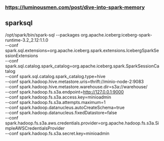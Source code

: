 
### https://luminousmen.com/post/dive-into-spark-memory

## sparksql
/opt/spark/bin/spark-sql --packages org.apache.iceberg:iceberg-spark-runtime-3.2_2.12:1.1.0 \
 --conf spark.sql.extensions=org.apache.iceberg.spark.extensions.IcebergSparkSessionExtensions \
 --conf spark.sql.catalog.spark_catalog=org.apache.iceberg.spark.SparkSessionCatalog \
 --conf spark.sql.catalog.spark_catalog.type=hive \
 --conf spark.hadoop.hive.metastore.uris=thrift://minio-node-2:9083 \
 --conf spark.hadoop.hive.metastore.warehouse.dir=s3a://warehouse/ \
 --conf spark.hadoop.fs.s3a.endpoint=http://127.0.0.1:9000 \
 --conf spark.hadoop.fs.s3a.access.key=minioadmin \
 --conf spark.hadoop.fs.s3a.attempts.maximum=1 \
 --conf spark.hadoop.datanucleus.autoCreateSchema=true \
 --conf spark.hadoop.datanucleus.fixedDatastore=false \
 --conf spark.hadoop.fs.s3a.aws.credentials.provider=org.apache.hadoop.fs.s3a.SimpleAWSCredentialsProvider \
 --conf spark.hadoop.fs.s3a.secret.key=minioadmin 

